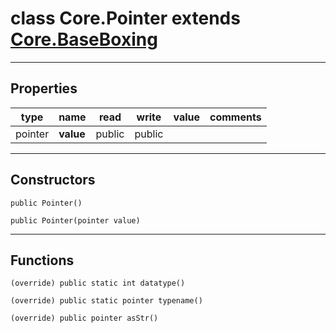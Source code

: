 class Core.Pointer extends [Core.BaseBoxing](Core.BaseBoxing.md)
===

---
Properties
---
|type|name|read|write|value|comments|
|--- |--- |--- |--- |--- |--- |
|pointer|__value__|public|public|||

---
Constructors
---

`public Pointer()`
<div style="margin:1em">

</div>


`public Pointer(pointer value)`
<div style="margin:1em">

</div>


---
Functions
---

`(override) public static int datatype()`
<div style="margin:1em">

</div>


`(override) public static pointer typename()`
<div style="margin:1em">

</div>


`(override) public pointer asStr()`
<div style="margin:1em">

</div>

